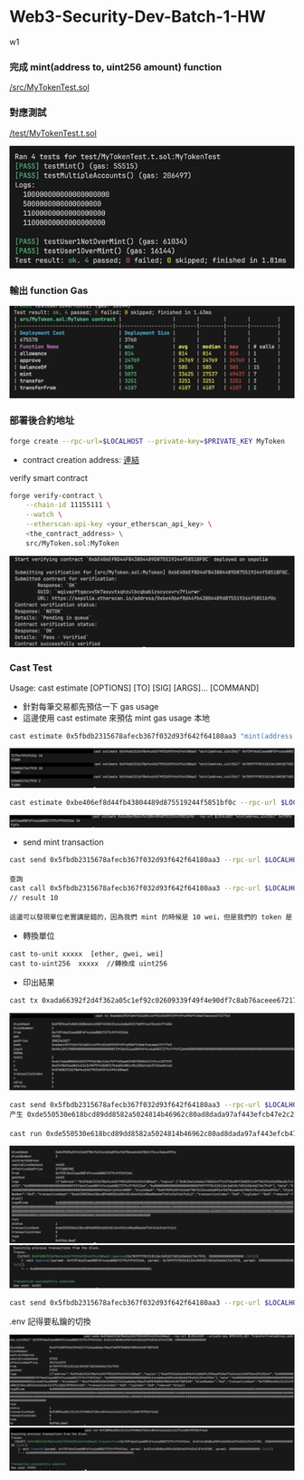 # Web3-Security-Dev-Batch-1-HW
w1

### 完成 mint(address to, uint256 amount) function
[/src/MyTokenTest.sol](./src/MyToken.sol)

### 對應測試
[/test/MyTokenTest.t.sol](./test/MyToken.t.sol)

![image](images/TestFunction.png)
### 輸出 function Gas

![image](images/Allfunctiongas.png)
### 部署後合約地址
```bash
forge create --rpc-url=$LOCALHOST --private-key=$PRIVATE_KEY MyToken
```
- contract creation address:  [連結](https://sepolia.etherscan.io/address/0xbe406ef8d44fb43804489d875519244f5851bf0c)

verify smart contract

```bash
forge verify-contract \
    --chain-id 11155111 \
    --watch \
    --etherscan-api-key <your_etherscan_api_key> \
    <the_contract_address> \
    src/MyToken.sol:MyToken
```
![image](images/VerifyResult.png)

### Cast Test
Usage: cast estimate [OPTIONS] [TO] [SIG] [ARGS]... [COMMAND]

- 針對每筆交易都先預估一下 gas usage
- 這邊使用 cast estimate 來預估 mint gas usage
本地
``` bash
cast estimate 0x5fbdb2315678afecb367f032d93f642f64180aa3 "mint(address,uint256)" 0xf39Fd6e51aad88F6F4ce6aB8827279cffFb92266 10
```
![image](images/Estimate_local.png)
``` bash
cast estimate 0xbe406ef8d44fb43804489d875519244f5851bf0c --rpc-url $LOCALHOST "mint(address,uint256)" 0xf39Fd6e51aad88F6F4ce6aB8827279cffFb92266 10
```
![image](images/Estimate_oline.png)


- send mint transaction
```bash
cast send 0x5fbdb2315678afecb367f032d93f642f64180aa3 --rpc-url $LOCALHOST --private-key $PRIVATE_KEY "mint(address,uint256)" 0xf39Fd6e51aad88F6F4ce6aB8827279cffFb92266 10

查詢
cast call 0x5fbdb2315678afecb367f032d93f642f64180aa3 --rpc-url $LOCALHOST "balanceOf(address)(uint256)" 0xf39Fd6e51aad88F6F4ce6aB8827279cffFb92266
// result 10

這邊可以發現單位老實講是錯的，因為我們 mint 的時候是 10 wei，但是我們的 token 是 18 decimal，所以我們需要轉換一下
```
- 轉換單位
```bash
cast to-unit xxxxx  [ether, gwei, wei]
cast to-uint256  xxxxx  //轉換成 uint256

```

- 印出結果
```bash
cast tx 0xada66392f2d4f362a05c1ef92c02609339f49f4e90df7c8ab76aceee672177e3
```
![image](images/TxResult.png)

```bash
cast send 0x5fbdb2315678afecb367f032d93f642f64180aa3 --rpc-url $LOCALHOST --private-key $PRIVATE_KEY "approve(address,uint256)" 0x70997970C51812dc3A010C7d01b50e0d17dc79C8 3000000000000000000
产生 0xde550530e618bcd89dd8582a5024814b46962c80ad8dada97af443efcb47e2c2 transactionHash

cast run 0xde550530e618bcd89dd8582a5024814b46962c80ad8dada97af443efcb47e2c2
```
![image](images/ApproveResult.png)
![image](images/RunResult.png)

```bash
cast send 0x5fbdb2315678afecb367f032d93f642f64180aa3 --rpc-url $LOCALHOST --private-key $PRIVATE_KEY "transferFrom(address,address,uint256)" 0xf39Fd6e51aad88F6F4ce6aB8827279cffFb92266 0x3C44CdDdB6a900fa2b585dd299e03d12FA4293BC 2000000000000000000
```
.env 記得要私鑰的切換

![image](images/user2-user1touser3.png)
![image](images/RunResult2.png)
